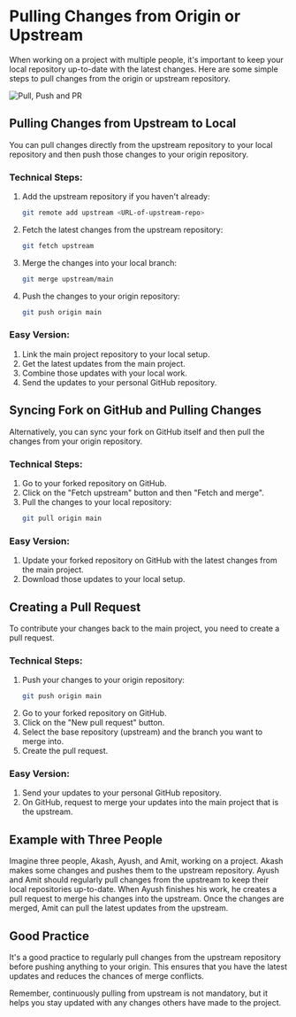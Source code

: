 # Pulling Changes from Origin or Upstream

When working on a project with multiple people, it's important to keep your local repository up-to-date with the latest changes. Here are some simple steps to pull changes from the origin or upstream repository.

![Pull, Push and PR](https://github.com/rothardo/java-0-to-1/blob/master/Session-4/GIT2.png)

## Pulling Changes from Upstream to Local

You can pull changes directly from the upstream repository to your local repository and then push those changes to your origin repository.

### Technical Steps:
1. Add the upstream repository if you haven't already:
    ```bash
    git remote add upstream <URL-of-upstream-repo>
    ```
2. Fetch the latest changes from the upstream repository:
    ```bash
    git fetch upstream
    ```
3. Merge the changes into your local branch:
    ```bash
    git merge upstream/main
    ```
4. Push the changes to your origin repository:
    ```bash
    git push origin main
    ```

### Easy Version:
1. Link the main project repository to your local setup.
2. Get the latest updates from the main project.
3. Combine those updates with your local work.
4. Send the updates to your personal GitHub repository.

## Syncing Fork on GitHub and Pulling Changes

Alternatively, you can sync your fork on GitHub itself and then pull the changes from your origin repository.

### Technical Steps:
1. Go to your forked repository on GitHub.
2. Click on the "Fetch upstream" button and then "Fetch and merge".
3. Pull the changes to your local repository:
    ```bash
    git pull origin main
    ```

### Easy Version:
1. Update your forked repository on GitHub with the latest changes from the main project.
2. Download those updates to your local setup.

## Creating a Pull Request

To contribute your changes back to the main project, you need to create a pull request.

### Technical Steps:
1. Push your changes to your origin repository:
    ```bash
    git push origin main
    ```
2. Go to your forked repository on GitHub.
3. Click on the "New pull request" button.
4. Select the base repository (upstream) and the branch you want to merge into.
5. Create the pull request.

### Easy Version:
1. Send your updates to your personal GitHub repository.
2. On GitHub, request to merge your updates into the main project that is the upstream.

## Example with Three People

Imagine three people, Akash, Ayush, and Amit, working on a project. Akash makes some changes and pushes them to the upstream repository. Ayush and Amit should regularly pull changes from the upstream to keep their local repositories up-to-date. When Ayush finishes his work, he creates a pull request to merge his changes into the upstream. Once the changes are merged, Amit can pull the latest updates from the upstream.

## Good Practice

It's a good practice to regularly pull changes from the upstream repository before pushing anything to your origin. This ensures that you have the latest updates and reduces the chances of merge conflicts.

Remember, continuously pulling from upstream is not mandatory, but it helps you stay updated with any changes others have made to the project.

